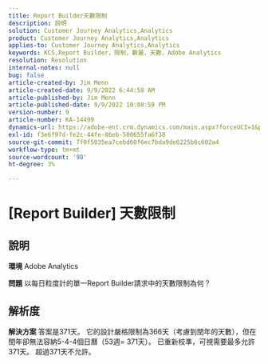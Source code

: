 ```yaml
---
title: Report Builder天數限制
description: 說明
solution: Customer Journey Analytics,Analytics
product: Customer Journey Analytics,Analytics
applies-to: Customer Journey Analytics,Analytics
keywords: KCS,Report Builder，限制，數量，天數，Adobe Analytics
resolution: Resolution
internal-notes: null
bug: false
article-created-by: Jim Menn
article-created-date: 9/9/2022 6:44:58 AM
article-published-by: Jim Menn
article-published-date: 9/9/2022 10:08:59 PM
version-number: 9
article-number: KA-14499
dynamics-url: https://adobe-ent.crm.dynamics.com/main.aspx?forceUCI=1&pagetype=entityrecord&etn=knowledgearticle&id=fcd64fe9-0a30-ed11-9db1-0022480866ad
exl-id: f3e6f97d-fe2c-44fe-86eb-500655fa6f38
source-git-commit: 7f0f5035ea7cebd60f6ec7bda9de6225b6c602a4
workflow-type: tm+mt
source-wordcount: '98'
ht-degree: 3%

---
```


# [Report Builder] 天數限制

## 說明


<b>環境</b>
Adobe Analytics

<b>問題</b>
以每日粒度計的單一Report Builder請求中的天數限制為何？


## 解析度


<b>解決方案</b>
答案是371天。
它的設計嚴格限制為366天（考慮到閏年的天數），但在閏年卻無法容納5-4-4個日曆（53週= 371天）。
已重新校準，可視需要最多允許371天。
超過371天不允許。
